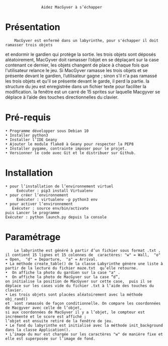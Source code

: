                 
					Aidez MacGyver à s’échapper
				
# Présentation
        MacGyver est enfermé dans un labyrinthe, pour s'échapper il doit ramasser trois objets   
et endormir le gardien qui protège la sortie.
les trois objets sont déposés aléatoirement, MacGyver doit ramasser l’objet en se déplaçant sur la case contenant ce dernier, les objets changent de place à chaque fois que l'utilisateur relance le jeu.
Si MacGyver ramasse les trois objets et se présente devant le gardien, l’utilisateur gagne ; sinon s’il n'a pas ramassé les trois objets et qu'il se présente devant le garde, il perd la partie.
la structure  du jeu est enregistrée dans un fichier texte  pour faciliter la modification.
la fenêtre est un carré de 15 sprites sur laquelle Macgyver se déplace à l’aide des touches directionnelles du clavier.

# Pré-requis
    • Programme développer sous Debian 10 
    • Installer python3
    • Installer l’IDE Geany 
    • Ajouter le module flake8 à Geany pour respecter la PEP8 
    • Installer pygame, contrainte imposer pour le projet.
    • Versionner le code avec Git et le distribuer sur Github.

# Installation
    • pour l’installation de l’environnement virtuel 
		 Exécuter : pip3 install Virtualenv
    • pour créer l’environnement 
		 Exécuter : virtualenv -p python3 env
    • pour activer l’environnement  
	   Exécuter : source env/bin/activate
    puis Lancer le programme
    Exécuter : python launch.py depuis la console

# Paramétrage

        Le labyrinthe est généré à partir d’un fichier sous format .txt , il contient 15 lignes et 15 colonnes de  caractères: "w" = Wall,  "o" = Open,  "d" = Departure,  "a" = Arrival.
    • La méthode create_table() de la classe Labyrinthe génère une liste à partir de la lecture du fichier maze.txt  qu’elle retourne.
    •  On affiche la photo du gardien sur la case "a" .
    •  On affiche la photo de MacGyver sur la case “d”, 
    on initialise la position de MacGyver sur cette case,  puis il se déplace sur les cases vide du fichier .txt à l’aide des touches du clavier. 
    • Les trois objets sont placées aléatoirement avec la méthode obj_rand()  
    et  sont ramassés de façon conditionnelle. On compare les coordonnées de Macgyver avec celle de l’objet, 
    si aux coordonnées de MacGyver il y a l’objet, le compteur est incrémenté et le score est affiché ;
    l’objet est ensuite retiré de la fenêtre de jeu.
    • Le fond du labyrinthe est initialisé avec la méthode init_background dans la classe Application().
    • L’image du mur est chargée sur les caractères "w" de manière fixe et elle est superposée sur l’image de fond. 

